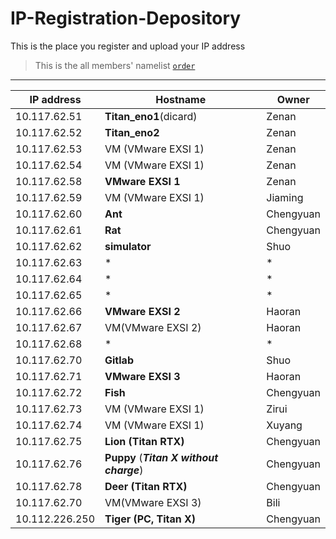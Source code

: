 # IP-Registration-Depository
This is the place you register and upload your IP address

> This is the all members' namelist [`order`](https://github.com/fnlab738/Weekly-Discussions-Archive/blob/master/namelist.md)


----

| IP address | Hostname | Owner |
|------------|----------|-------|
| 10.117.62.51 | **Titan_eno1**(dicard) | Zenan |
| 10.117.62.52 | **Titan_eno2** | Zenan |
| 10.117.62.53 | VM (VMware EXSI 1) | Zenan |
| 10.117.62.54 | VM (VMware EXSI 1) | Zenan |
| 10.117.62.58 | **VMware EXSI 1**| Zenan|
| 10.117.62.59 | VM (VMware EXSI 1) | Jiaming|
| 10.117.62.60 | **Ant**| Chengyuan |
| 10.117.62.61 | **Rat**| Chengyuan |
| 10.117.62.62 | **simulator** | Shuo |
| 10.117.62.63 | * | * |
| 10.117.62.64 | * | * |
| 10.117.62.65 | * | * |
| 10.117.62.66 | **VMware EXSI 2** | Haoran |
| 10.117.62.67 | VM(VMware EXSI 2) | Haoran |
| 10.117.62.68 | * | * |
| 10.117.62.70 | **Gitlab** | Shuo |
| 10.117.62.71 | **VMware EXSI 3** | Haoran |
| 10.117.62.72 | **Fish** | Chengyuan |
| 10.117.62.73 | VM (VMware EXSI 1)| Zirui|
| 10.117.62.74 | VM (VMware EXSI 1)| Xuyang|
| 10.117.62.75 | **Lion (Titan RTX)** | Chengyuan|
| 10.117.62.76 | **Puppy** (***Titan X without charge***)| Chengyuan|
| 10.117.62.78 | **Deer (Titan RTX)** | Chengyuan|
| 10.117.62.70 | VM(VMware EXSI 3) | Bili |
| 10.112.226.250 | **Tiger (PC, Titan X)** | Chengyuan|

